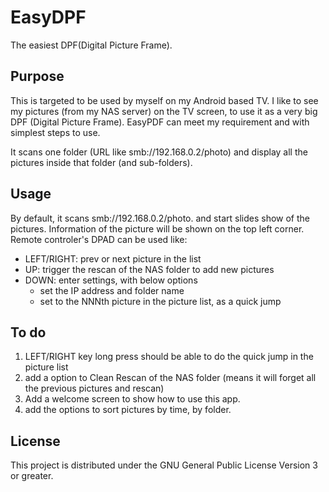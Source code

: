 # EasyDPF
The easiest DPF(Digital Picture Frame).

## Purpose

This is targeted to be used by myself on my Android based TV. I like to see my pictures (from my NAS server) on the TV screen, to use it as a very big DPF (Digital Picture Frame).
EasyPDF can meet my requirement and with simplest steps to use.

It scans one folder (URL like smb://192.168.0.2/photo) and display all the pictures inside that folder (and sub-folders).

## Usage

By default, it scans smb://192.168.0.2/photo. and start slides show of the pictures. Information of the picture will be shown on the top left corner.
Remote controler's DPAD can be used like:
* LEFT/RIGHT: prev or next picture in the list
* UP: trigger the rescan of the NAS folder to add new pictures
* DOWN: enter settings, with below options
	* set the IP address and folder name
	* set to the NNNth picture in the picture list, as a quick jump

## To do

1. LEFT/RIGHT key long press should be able to do the quick jump in the picture list
2. add a option to Clean Rescan of the NAS folder (means it will forget all the previous pictures and rescan)
3. Add a welcome screen to show how to use this app.
4. add the options to sort pictures by time, by folder.

## License

This project is distributed under the GNU General Public License Version 3 or greater.
